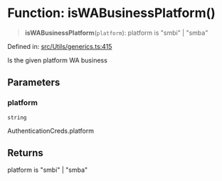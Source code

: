 # Function: isWABusinessPlatform()

> **isWABusinessPlatform**(`platform`): platform is "smbi" \| "smba"

Defined in: [src/Utils/generics.ts:415](https://github.com/Fokusdotid/Baileys/blob/3533fb5d5a1e97f0cc8384505a121b389a346518/src/Utils/generics.ts#L415)

Is the given platform WA business

## Parameters

### platform

`string`

AuthenticationCreds.platform

## Returns

platform is "smbi" \| "smba"
